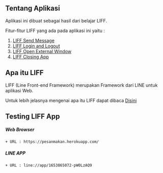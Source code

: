 ## Tentang Aplikasi

Aplikasi ini dibuat sebagai hasil dari belajar LIFF. 

Fitur-fitur LIFF yang ada pada aplikasi ini yaitu :

1. [LIFF Send Message](https://developers.line.biz/en/docs/liff/developing-liff-apps/#developing-a-liff-app)
2. [LIFF Login and Logout](https://developers.line.biz/en/docs/liff/developing-liff-apps/#to-use-line-login-in-an-external-browser)
3. [LIFF Open External Window](https://developers.line.biz/en/docs/liff/developing-liff-apps/#opening-url)
4. [LIFF Closing App](https://developers.line.biz/en/docs/liff/developing-liff-apps/#developing-a-liff-app)



## Apa itu LIFF

LIFF (Line Front-end Framework) merupakan Framework dari LINE untuk aplikasi Web. 

Untuk lebih jelasnya mengenai apa itu LIFF dapat dibaca [Disini](https://developers.line.biz/en/docs/liff/overview/)



## Testing LIFF App
##### __Web Browser__
    + URL : https://pesanmakan.herokuapp.com/

##### __LINE APP__
    + URL : line://app/1653865072-pW0LzAQ9
